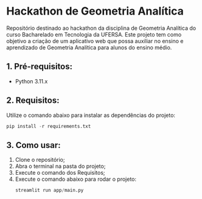 # Hackathon de Geometria Analítica
Repositório destinado ao hackathon da disciplina de Geometria Analítica do curso Bacharelado em Tecnologia da UFERSA. Este projeto tem como objetivo a criação de um aplicativo web que possa auxiliar no ensino e aprendizado de Geometria Analítica para alunos do ensino médio.

## 1. Pré-requisitos:
- Python 3.11.x

## 2. Requisitos:
Utilize o comando abaixo para instalar as dependências do projeto:
```python
pip install -r requirements.txt
```

## 3. Como usar:
1. Clone o repositório;
2. Abra o terminal na pasta do projeto;
3. Execute o comando dos Requisitos;
4. Execute o comando abaixo para rodar o projeto:
    ```python
    streamlit run app/main.py
    ```
